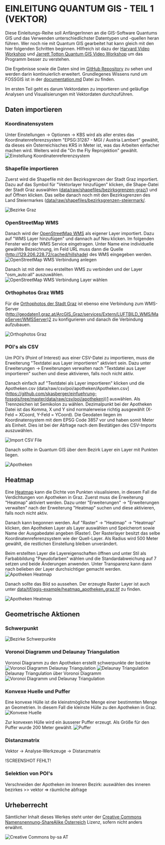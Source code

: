 # EINLEITUNG QUANTUM GIS - TEIL 1 (VEKTOR)
Diese Einleitungs-Reihe soll AnfängerInnen an die GIS-Software Quantums GIS und das Verwenden unterschiedlichster Datentypen und -quellen heran führen. Wer noch nie mit Quantum GIS gearbeitet hat kann gleich mit den hier folgenden Schritten beginnen. HIlfreich ist dazu der [Harvard Video Workshop](https://www.youtube.com/playlist?list=PL0AAB19E208B14E96) und [Jarrett Totton Quantum GIS Video Workshop](https://www.youtube.com/playlist?list=PLDEFCFD4D118823AA&feature=mh_lolz) um das Programm besser zu verstehen.

Die Ergebnisse sowie die Daten sind im [GitHub Repository](https://github.com/skasberger/einfuehrung-fossgis) zu sehen und werden darin kontinuierlich erweitert. Grundlegenes  Wissens rund um FOSSGIS ist in der [documentation.md](https://github.com/skasberger/einfuehrung-fossgis/blob/master/doc/documentation.md) Datei zu finden. 

Im ersten Teil geht es darum Vektordaten zu importieren und geläufige Analysen und Visualisierungen mit Vektordaten durchzuführen.

## Daten importieren

### Koordinatensystem
Unter Einstellungen -> Optionen -> KBS wird als aller erstes das Koordinatenreferenzsystem "EPSG:31287 - MGI / Austria Lambert" gewählt, da dieses ein Österreichisches KRS in Meter ist, was das Arbeiten einfacher machen wird. Weiters wird die "On the Fly Reprojektion" gewählt.
![Einstellung Koordinatenreferenzsystem](http://openscience.alpine-geckos.at/project/einfuehrung-fossgis/images/qgis-examples/einstellung-kbs.png)

### Shapefile importieren
Zuerst wird die Shapefile mit den Bezirksgrenzen der Stadt Graz importiert. Dazu auf das Symbol für "Vektorlayer hinzufügen" klicken, die Shape-Datei der Stadt Graz auswählen ([data/raw/shapefiles/bezirksgrenzen-graz/](https://github.com/skasberger/einfuehrung-fossgis/tree/master/data/raw/shapefiles/bezirksgrenzen-graz)) und auf Öffnen klicken. Das selbe danach noch mit den Bezirksgrenzen des Land Steiermarkes ([data/raw/shapefiles/bezirksgrenzen-steiermark/](https://github.com/skasberger/einfuehrung-fossgis/tree/master/data/raw/shapefiles/bezirksgrenzen-steiermark).

![Bezirke Graz](http://openscience.alpine-geckos.at/project/einfuehrung-fossgis/images/qgis-examples/graz.png)

### OpenStreetMap WMS
Danach wird der [OpenStreetMap WMS](http://129.206.228.72/cached/hillshade?Request=GetCapabilities) als eigener Layer importiert. Dazu auf "WMS Layer hinzufügen" und dannach auf Neu klicken. Im folgenden Fenster wird der WMS Service eingetragen. Unter Name eine individuelle gewählte Bezeichnung, im Feld URL muss dann die Quelle (http://129.206.228.72/cached/hillshade) des WMS eingegeben werden.
![OpenStreetMap WMS Verbindung anlegen](http://openscience.alpine-geckos.at/project/einfuehrung-fossgis/images/qgis-examples/openstreetmap-wms-1.png)

Danach ist mit dem neu erstellten WMS zu verbinden und der Layer "osm_auto:all" auszuwählen.
![OpenStreetMap WMS Verbindung Layer wählen](http://openscience.alpine-geckos.at/project/einfuehrung-fossgis/images/qgis-examples/openstreetmap-wms-2.png)

### Orthophotos Graz WMS
Für die [Orthophotos der Stadt Graz](http://data.graz.gv.at/daten/package/orthophotos) ist ebenso eine Verbindung zum WMS-Server (http://geodaten1.graz.at/ArcGIS_Graz/services/Extern/LUFTBILD_WMS/MapServer/WMSServer)[2] zu konfigurieren und danach die Verbindung aufzubauen. 

![Orthophotos Graz](http://openscience.alpine-geckos.at/project/einfuehrung-fossgis/images/qgis-examples/orthophotos.png)

### POI's als CSV
Um POI's (Point of Interest) aus einer CSV-Datei zu importieren, muss die Erweiterung "Textdatei aus Layer importieren" aktiviert sein. Dazu unter Erweiterungen -> Erweiterungen verwalten nach "Textdatei aus Layer importieren" suchen und diese aktivieren, falls noch nicht aktiv.

Danach einfach auf "Textdatei als Layer importieren" klicken und die Apotheken.csv (data/raw/csv/poi/apotheken/Apotheken.csv](https://github.com/skasberger/einfuehrung-fossgis/tree/master/data/raw/csv/poi/apotheken))[1] auswählen. Als Trennzeichen ist Semikolon zu wählen. Dezimalpunkt bei der Apotheken Datei ist das Komma, X und Y sind normalerweise richtig ausgewählt (X-Feld = XCoord, Y-Feld = YCoord). Die Geodaten liegen im Koordinatensystem mit dem EPSG Code 3857 vor und haben somit Meter als Einheit. Dies ist bei der Abfrage nach dem Bestätigen des CSV-Imports auszuwählen.

![Import CSV File](http://openscience.alpine-geckos.at/project/einfuehrung-fossgis/images/qgis-examples/apotheken-1.png)

Danach sollte in Quantum GIS über dem Bezirk Layer ein Layer mit Punkten liegen.

![Apotheken](http://openscience.alpine-geckos.at/project/einfuehrung-fossgis/images/qgis-examples/apotheken-2.png)

## Heatmap
Eine [Heatmap](https://github.com/skasberger/einfuehrung-fossgis/blob/master/doc/documentation.md#heatmap) kann die Dichte von Punkten visualisieren, in diesem Fall die Verdichtungen von Apotheken in Graz. Zuerst muss die Erweiterung "Heatmap" aktiviert werden. Dazu unter "Erweiterungen" -> "Erweiterungen verwalten" nach der Erweiterung "Heatmap" suchen und diese aktivieren, falls noch nicht aktiv.

Danach kann begonnen werden. Auf "Raster" -> "Heatmap" -> "Heatmap" klicken, den Apotheken Layer als Layer auswählen und Speicherort sowie Name der Ausgabedatei angeben (Raster). Der Rasterlayer besitzt das selbe Koordinatenreferenzsystem wie der Quell-Layer. Als Radius wird 500 Meter gewählt, die restlichen Einstellung bleiben unverändert. 

Beim erstellten Layer die Layereigenschaften öffnen und unter Stil als Farbabbildung "Pseudofarben" wählen und die Standardabweichung auf 7 setzen und beide Änderungen anwenden. Unter Transparenz kann dann nach belieben der Layer durchsichtiger gemacht werden.
![Apotheken Heatmap](http://openscience.alpine-geckos.at/project/einfuehrung-fossgis/images/qgis-examples/heatmap-1.png)

Danach sollte das Bild so aussehen. Der erzeugte Raster Layer ist auch unter [data/tif/qgis-example/heatmap_apotheken_graz.tif](https://github.com/skasberger/einfuehrung-fossgis/blob/master/data/tif/qgis-example/heatmap_apotheken_graz.tif) zu finden.

![Apotheken Heatmap](http://openscience.alpine-geckos.at/project/einfuehrung-fossgis/images/qgis-examples/heatmap-2.png)

## Geometrische Aktionen

### Schwerpunkt 
![Bezirke Schwerpunkte](http://openscience.alpine-geckos.at/project/einfuehrung-fossgis/images/qgis-examples/schwerpunkte.png)

### Voronoi Diagramm und Delaunay Triangulation
Voronoi Diagramm zu den Apotheken erstellt
schwerpunkte der bezirke
![Voronoi Diagramm](http://openscience.alpine-geckos.at/project/einfuehrung-fossgis/images/qgis-examples/voronoi.png)
Delaunay Triangulation
![Delaunay Triangulation](http://openscience.alpine-geckos.at/project/einfuehrung-fossgis/images/qgis-examples/delaunay.png)
Delaunay Triangulation über Voronoi Diagramm
![Voronoi Diagramm und Delaunay Triangulation](http://openscience.alpine-geckos.at/project/einfuehrung-fossgis/images/qgis-examples/voronoi-delaunay.png)

### Konvexe Huelle und Puffer
Eine konvexe Hülle ist die kleinstmögliche Menge einer bestimmten Menge an Geometrien. In diesem Fall die kleinste Hülle zu den Apotheken in Graz.
![Konvexe Huelle](http://openscience.alpine-geckos.at/project/einfuehrung-fossgis/images/qgis-examples/konvexe-huelle.png)

Zur konvexen Hülle wird ein äusserer Puffer erzeugt. Als Größe für den Puffer wurde 200 Meter gewählt.
![Puffer](http://openscience.alpine-geckos.at/project/einfuehrung-fossgis/images/qgis-examples/puffer.png)

### Distanzmatrix
Vektor -> Analyse-Werkzeuge -> Distanzmatrix 

!SCREENSHOT FEHLT!

### Selektion von POI's
Verschneiden der Apotheken im Inneren Bezirk: auswählen des inneren bezirkes >> vektor => räumliche abfrage

## Urheberrecht
Sämtlicher Inhalt dieses Werkes steht unter der [Creative Commons Namensnennung-ShareAlike Österreich](https://creativecommons.org/licenses/by-sa/3.0/at/) Lizenz, sofern nicht anders erwähnt.

![Creative Commons by-sa AT](http://openscience.alpine-geckos.at/project/einfuehrung-fossgis/images/qgis-examples/cc-by-sa.png)

[1]: http://data.graz.gv.at/daten/package/apotheken
[2]: http://data.graz.gv.at/daten/package/hintergrundkarte-im-rasterformat

